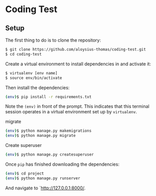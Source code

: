 # Coding Test

## Setup

The first thing to do is to clone the repository:

```sh
$ git clone https://github.com/aloysius-thomas/coding-test.git
$ cd coding-test
```

Create a virtual environment to install dependencies in and activate it:

```sh
$ virtualenv [env name]
$ source env/bin/activate
```

Then install the dependencies:

```sh
(env)$ pip install -r requirements.txt
```
Note the `(env)` in front of the prompt. This indicates that this terminal
session operates in a virtual environment set up by `virtualenv`.

migrate 

```sh
(env)$ python manage.py makemigrations
(env)$ python manage.py migrate

```
Create superuser

```sh
(env)$ python manage.py createsuperuser
```
Once `pip` has finished downloading the dependencies:
```sh
(env)$ cd project
(env)$ python manage.py runserver
```
And navigate to `http://127.0.0.1:8000/.
